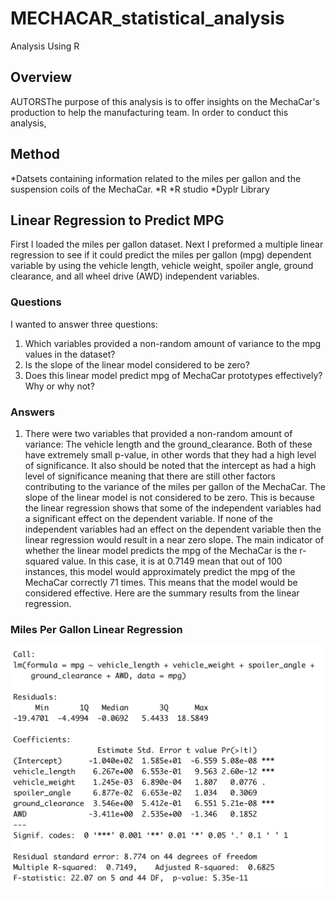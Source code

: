 # MECHACAR_statistical_analysis
Analysis Using R

## Overview

AUTORSThe purpose of this analysis is to offer insights on the MechaCar's production to help the manufacturing team. In order to conduct this analysis, 

## Method
*Datsets containing information related to the miles per gallon and the suspension coils of the MechaCar. 
*R 
*R studio
*Dyplr Library

## Linear Regression to Predict MPG

First I loaded the miles per gallon dataset. Next I preformed a multiple linear regression to see if it could predict the miles per gallon (mpg) dependent variable by using the vehicle length, vehicle weight, spoiler angle, ground clearance, and all wheel drive (AWD) independent variables. 

### Questions
I wanted to answer three questions:

1) Which variables provided a non-random amount of variance to the mpg values in the dataset?
2) Is the slope of the linear model considered to be zero? 
3) Does this linear model predict mpg of MechaCar prototypes effectively? Why or why not?

### Answers
1) There were two variables that provided a non-random amount of variance: The vehicle length and the ground_clearance. Both of these have extremely small p-value, in other words that they had a high level of significance. It also should be noted that the intercept as had a high level of significance meaning that there are still other factors contributing to the variance of the miles per gallon of the MechaCar.
The slope of the linear model is not considered to be zero. This is because the linear regression shows that some of the independent variables had a significant effect on the dependent variable. If none of the independent variables had an effect on the dependent variable then the linear regression would result in a near zero slope.
The main indicator of whether the linear model predicts the mpg of the MechaCar is the r-squared value. In this case, it is at 0.7149 mean that out of 100 instances, this model would approximately predict the mpg of the MechaCar correctly 71 times. This means that the model would be considered effective.
Here are the summary results from the linear regression.

### Miles Per Gallon Linear Regression
![linear](https://github.com/Solrys/MECHACAR_statistical_analysis/blob/main/images/mpg_linear_regression.png)





